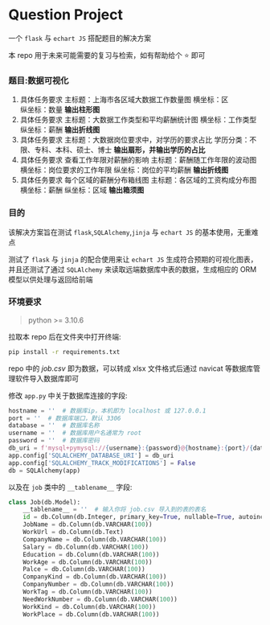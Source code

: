 # Question Project

一个 `flask` 与 `echart JS` 搭配题目的解决方案

本 repo 用于未来可能需要的复习与检索，如有帮助给个 :star: 即可

### 题目:数据可视化

1. 具体任务要求
	主标题：上海市各区域大数据工作数量图
	横坐标：区	
	纵坐标：数量
	**输出柱形图**
2. 具体任务要求
	主标题：大数据工作类型和平均薪酬统计图
	横坐标：工作类型	
	纵坐标：薪酬
	**输出折线图**
3. 具体任务要求
	主标题：大数据岗位要求中，对学历的要求占比
	学历分类：不限、专科、本科、硕士、博士
	**输出扇形，并输出学历的占比**
4. 具体任务要求
	查看工作年限对薪酬的影响
	主标题：薪酬随工作年限的波动图
	横坐标：岗位要求的工作年限
	纵坐标：岗位的平均薪酬
	**输出折线图**
5. 具体任务要求
	每个区域的薪酬分布箱线图
	主标题：各区域的工资构成分布图
	横坐标：薪酬
	纵坐标：区域 
	**输出箱须图**

### 目的

该解决方案旨在测试 `flask`,`SQLAlchemy`,`jinja` 与 `echart JS` 的基本使用，无重难点

测试了 `flask` 与 `jinja` 的配合使用来让 `echart JS` 生成符合预期的可视化图表，并且还测试了通过 `SQLAlchemy` 来读取远端数据库中表的数据，生成相应的 ORM 模型以供处理与返回给前端

### 环境要求

> python >= 3.10.6

拉取本 repo 后在文件夹中打开终端:
```bash
pip install -r requirements.txt
```

repo 中的  *job.csv* 即为数据，可以转成 xlsx 文件格式后通过 navicat 等数据库管理软件导入数据库即可

修改 `app.py` 中关于数据库连接的字段:

```python
hostname = ''  # 数据库ip，本机即为 localhost 或 127.0.0.1
port = ''  # 数据库端口，默认 3306
database = ''  # 数据库名称
username = ''  # 数据库用户名通常为 root
password = ''  # 数据库密码
db_uri = f'mysql+pymysql://{username}:{password}@{hostname}:{port}/{database}?charset=utf8'
app.config['SQLALCHEMY_DATABASE_URI'] = db_uri
app.config['SQLALCHEMY_TRACK_MODIFICATIONS'] = False
db = SQLAlchemy(app)
```

以及在 `job` 类中的 `__tablename__` 字段:

```python
class Job(db.Model):
    __tablename__ = ''  # 输入你将 job.csv 导入到的表的表名
    id = db.Column(db.Integer, primary_key=True, nullable=True, autoincrement=True)
    JobName = db.Column(db.VARCHAR(100))
    WorkUrl = db.Column(db.Text)
    CompanyName = db.Column(db.VARCHAR(100))
    Salary = db.Column(db.VARCHAR(100))
    Education = db.Column(db.VARCHAR(100))
    WorkAge = db.Column(db.VARCHAR(100))
    Palce = db.Column(db.VARCHAR(100))
    CompanyKind = db.Column(db.VARCHAR(100))
    CompanyNumber = db.Column(db.VARCHAR(100))
    WorkTag = db.Column(db.VARCHAR(100))
    NeedWorkNumber = db.Column(db.VARCHAR(100))
    WorkKind = db.Column(db.VARCHAR(100))
    WorkPlace = db.Column(db.VARCHAR(100))
```
